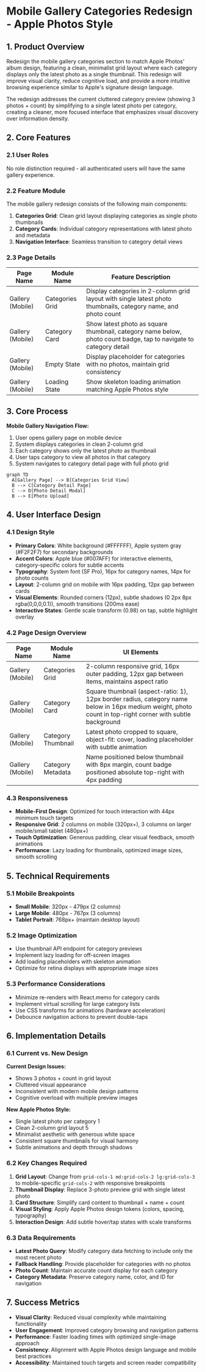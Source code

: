 # Mobile Gallery Categories Redesign - Apple Photos Style

## 1. Product Overview

Redesign the mobile gallery categories section to match Apple Photos' album design, featuring a clean, minimalist grid layout where each category displays only the latest photo as a single thumbnail. This redesign will improve visual clarity, reduce cognitive load, and provide a more intuitive browsing experience similar to Apple's signature design language.

The redesign addresses the current cluttered category preview (showing 3 photos + count) by simplifying to a single latest photo per category, creating a cleaner, more focused interface that emphasizes visual discovery over information density.

## 2. Core Features

### 2.1 User Roles
No role distinction required - all authenticated users will have the same gallery experience.

### 2.2 Feature Module
The mobile gallery redesign consists of the following main components:
1. **Categories Grid**: Clean grid layout displaying categories as single photo thumbnails
2. **Category Cards**: Individual category representations with latest photo and metadata
3. **Navigation Interface**: Seamless transition to category detail views

### 2.3 Page Details

| Page Name | Module Name | Feature Description |
|-----------|-------------|---------------------|
| Gallery (Mobile) | Categories Grid | Display categories in 2-column grid layout with single latest photo thumbnails, category name, and photo count |
| Gallery (Mobile) | Category Card | Show latest photo as square thumbnail, category name below, photo count badge, tap to navigate to category detail |
| Gallery (Mobile) | Empty State | Display placeholder for categories with no photos, maintain grid consistency |
| Gallery (Mobile) | Loading State | Show skeleton loading animation matching Apple Photos style |

## 3. Core Process

**Mobile Gallery Navigation Flow:**
1. User opens gallery page on mobile device
2. System displays categories in clean 2-column grid
3. Each category shows only the latest photo as thumbnail
4. User taps category to view all photos in that category
5. System navigates to category detail page with full photo grid

```mermaid
graph TD
  A[Gallery Page] --> B[Categories Grid View]
  B --> C[Category Detail Page]
  C --> D[Photo Detail Modal]
  B --> E[Photo Upload]
```

## 4. User Interface Design

### 4.1 Design Style
- **Primary Colors**: White background (#FFFFFF), Apple system gray (#F2F2F7) for secondary backgrounds
- **Accent Colors**: Apple blue (#007AFF) for interactive elements, category-specific colors for subtle accents
- **Typography**: System font (SF Pro), 16px for category names, 14px for photo counts
- **Layout**: 2-column grid on mobile with 16px padding, 12px gap between cards
- **Visual Elements**: Rounded corners (12px), subtle shadows (0 2px 8px rgba(0,0,0,0.1)), smooth transitions (200ms ease)
- **Interactive States**: Gentle scale transform (0.98) on tap, subtle highlight overlay

### 4.2 Page Design Overview

| Page Name | Module Name | UI Elements |
|-----------|-------------|-------------|
| Gallery (Mobile) | Categories Grid | 2-column responsive grid, 16px outer padding, 12px gap between items, maintains aspect ratio |
| Gallery (Mobile) | Category Card | Square thumbnail (aspect-ratio: 1), 12px border radius, category name below in 16px medium weight, photo count in top-right corner with subtle background |
| Gallery (Mobile) | Category Thumbnail | Latest photo cropped to square, object-fit: cover, loading placeholder with subtle animation |
| Gallery (Mobile) | Category Metadata | Name positioned below thumbnail with 8px margin, count badge positioned absolute top-right with 4px padding |

### 4.3 Responsiveness
- **Mobile-First Design**: Optimized for touch interaction with 44px minimum touch targets
- **Responsive Grid**: 2 columns on mobile (320px+), 3 columns on larger mobile/small tablet (480px+)
- **Touch Optimization**: Generous padding, clear visual feedback, smooth animations
- **Performance**: Lazy loading for thumbnails, optimized image sizes, smooth scrolling

## 5. Technical Requirements

### 5.1 Mobile Breakpoints
- **Small Mobile**: 320px - 479px (2 columns)
- **Large Mobile**: 480px - 767px (3 columns)
- **Tablet Portrait**: 768px+ (maintain desktop layout)

### 5.2 Image Optimization
- Use thumbnail API endpoint for category previews
- Implement lazy loading for off-screen images
- Add loading placeholders with skeleton animation
- Optimize for retina displays with appropriate image sizes

### 5.3 Performance Considerations
- Minimize re-renders with React.memo for category cards
- Implement virtual scrolling for large category lists
- Use CSS transforms for animations (hardware acceleration)
- Debounce navigation actions to prevent double-taps

## 6. Implementation Details

### 6.1 Current vs. New Design

**Current Design Issues:**
- Shows 3 photos + count in grid layout
- Cluttered visual appearance
- Inconsistent with modern mobile design patterns
- Cognitive overload with multiple preview images

**New Apple Photos Style:**
- Single latest photo per category <mcreference link="https://support.apple.com/en-ca/guide/iphone/iph4efb36f5c/ios" index="1">1</mcreference>
- Clean 2-column grid layout <mcreference link="https://www.macrumors.com/how-to/ios-customize-reorder-photos-app/" index="5">5</mcreference>
- Minimalist aesthetic with generous white space
- Consistent square thumbnails for visual harmony
- Subtle animations and depth through shadows

### 6.2 Key Changes Required

1. **Grid Layout**: Change from `grid-cols-1 md:grid-cols-2 lg:grid-cols-3` to mobile-specific `grid-cols-2` with responsive breakpoints
2. **Thumbnail Display**: Replace 3-photo preview grid with single latest photo
3. **Card Structure**: Simplify card content to thumbnail + name + count
4. **Visual Styling**: Apply Apple Photos design tokens (colors, spacing, typography)
5. **Interaction Design**: Add subtle hover/tap states with scale transforms

### 6.3 Data Requirements

- **Latest Photo Query**: Modify category data fetching to include only the most recent photo
- **Fallback Handling**: Provide placeholder for categories with no photos
- **Photo Count**: Maintain accurate count display for each category
- **Category Metadata**: Preserve category name, color, and ID for navigation

## 7. Success Metrics

- **Visual Clarity**: Reduced visual complexity while maintaining functionality
- **User Engagement**: Improved category browsing and navigation patterns
- **Performance**: Faster loading times with optimized single-image approach
- **Consistency**: Alignment with Apple Photos design language and mobile best practices
- **Accessibility**: Maintained touch targets and screen reader compatibility